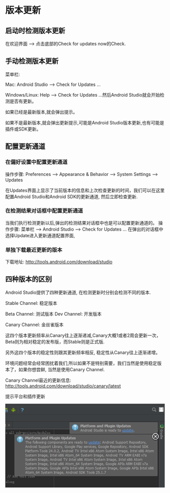 # 版本更新

## 启动时检测版本更新

在欢迎界面 —> 点击底部的Check for updates now的Check.

## 手动检测版本更新

菜单栏:

Mac: Android Studio --> Check for Updates ...

Windows/Linux: Help —> Check for Updates ...然后Android Studio就会开始检测是否有更新。

如果已经是最新版本,就会弹出提示。


如果不是最新版本,就会弹出更新提示,可能是Android Studio版本更新,也有可能是插件或SDK更新。



## 配置更新通道

### 在偏好设置中配置更新通道


操作步骤:
Preferences —> Appearance & Behavior —> System Settings —> Updates

在Updates界面上显示了当前版本的信息和上次检查更新的时间，我们可以在这里配置Android Studio和Android SDK的更新通道, 然后立即检查更新.

### 在检测结果对话框中配置更新通道

当我们执行检测更新以后,弹出的检测结果对话框中也是可以配置更新通道的。
操作步骤:
菜单栏 --> Android Studio --> Check for Updates ...
在弹出的对话框中选择Update进入更新通道配置界面,

### 单独下载最近更新的版本
下载地址:
http://tools.android.com/download/studio



## 四种版本的区别

Android Studio提供了四种更新通道, 在检测更新时分别会检测不同的版本.


Stable Channel: 稳定版本

Beta Channel: 测试版本
Dev Channel: 开发版本

Canary Channel: 金丝雀版本

这四个版本更新频率从Canary往上逐渐递减,Canary大概1或者2周会更新一次，Beta则为相对稳定的发布版，而Stable则是正式版.

另外这四个版本的稳定性则跟其更新频率相反, 稳定性从Canary往上逐渐递增。

环境问题经常会经常困扰着我们,所以如果不是特别需要，我们当然是使用稳定版本了，如果你想尝鲜, 当然是使用Canary Channel.


Canary Channel最近的更新信息:
http://tools.android.com/download/studio/canary/latest


提示平台和插件更新

![](/image/Chapter01/版本更新/平台和插件版本更新提示.png)

